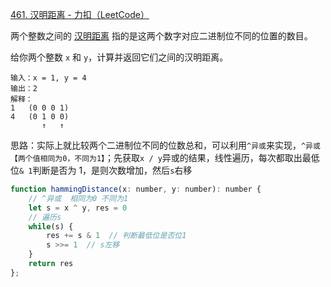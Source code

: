 [461. 汉明距离 - 力扣（LeetCode）](https://leetcode.cn/problems/hamming-distance/)

两个整数之间的 [汉明距离](https://baike.baidu.com/item/汉明距离) 指的是这两个数字对应二进制位不同的位置的数目。

给你两个整数 `x` 和 `y`，计算并返回它们之间的汉明距离。

```
输入：x = 1, y = 4
输出：2
解释：
1   (0 0 0 1)
4   (0 1 0 0)
       ↑   ↑
```

思路：实际上就比较两个二进制位不同的位数总和，可以利用`^异或`来实现，`^异或【两个值相同为0，不同为1】`；先获取`x / y`异或的结果，线性遍历，每次都取出最低位`& 1`判断是否为 1，是则次数增加，然后`s`右移

```js
function hammingDistance(x: number, y: number): number {
    // ^异或  相同为0 不同为1
    let s = x ^ y, res = 0
    // 遍历s
    while(s) {
        res += s & 1  // 判断最低位是否位1
        s >>= 1  // s左移
    }
    return res
};
```

